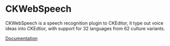 # CKWebSpeech

CKWebSpeech is a speech recognition plugin to CKEditor, it type out voice ideas into CKEdtior, with support for 32 languages from 62 culture variants.

[Documentation](https://ultranaco.com/briefcase/ckwebspeech)
